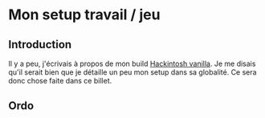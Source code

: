 # Mon setup travail / jeu

## Introduction

Il y a peu, j'écrivais à propos de mon build [Hackintosh vanilla](https://github.com/Kuaaaly/docs/blob/master/build_vanilla_hackintosh/build_vanilla_hackintosh.md). Je me disais qu'il serait bien que je détaille un peu mon setup dans sa globalité. Ce sera donc chose faite dans ce billet.

## Ordo
<!--stackedit_data:
eyJoaXN0b3J5IjpbLTE3MTU0MjgxMzcsNzMwOTk4MTE2XX0=
-->